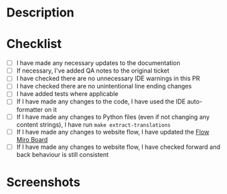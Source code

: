 <!--
Add the ticket number below and uncomment
[Link to Jira ticket](https://beisdigital.atlassian.net/browse/PC-####)
-->

# Description

 <!-- Add a brief description of the change(s) you have made --> 

# Checklist

- [ ] I have made any necessary updates to the documentation
- [ ] If necessary, I've added QA notes to the original ticket
- [ ] I have checked there are no unnecessary IDE warnings in this PR
- [ ] I have checked there are no unintentional line ending changes
- [ ] I have added tests where applicable
- [ ] If I have made any changes to the code, I have used the IDE auto-formatter on it
- [ ] If I have made any changes to Python files (even if not changing any content strings), I have run `make extract-translations`
- [ ] If I have made any changes to website flow, I have updated the [Flow Miro Board](https://miro.com/app/board/uXjVK4AgQ3E=/)
- [ ] If I have made any changes to website flow, I have checked forward and back behaviour is still consistent

# Screenshots

 <!-- Add any screenshots of your changes, if applicable --> 
